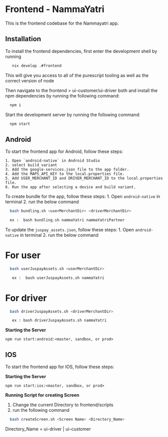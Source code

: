 
# Frontend - NammaYatri

This is the frontend codebase for the Nammayatri app.

## Installation

To install the frontend dependencies, first enter the development shell by running
```bash
   nix develop .#frontend
```
This will give you access to all of the purescript tooling as well as the correct version of node

Then navigate to the frontend > ui-customer/ui-driver both and install the npm dependencies by running the following command:
```bash
  npm i
```

Start the development server by running the following command:
```bash
  npm start
```


## Android

To start the frontend app for Android, follow these steps:

    1. Open `android-native` in Android Studio
    2. select build variant
    3. Add the google-services.json file to the app folder.
    4. Add the MAPS_API_KEY to the local.properties file.
    5. Add USER_MERCHANT_ID and DRIVER_MERCHANT_ID to the local.properties file.
    6. Run the app after selecting a device and build variant.

To create bundle for the app, follow these steps:
    1. Open `android-native` in terminal
    2. run the below command

```bash
  bash bundling.sh <userMerchantDir> <driverMerchantDir>
```

```bash
  ex :  bash bundling.sh nammaYatri nammaYatriPartner
```

To update the `juspay_assets.json`, follow these steps:
    1. Open `android-native` in terminal
    2. run the below command

# For user

```bash
  bash userJuspayAssets.sh <userMerchantDir>
```

   

```bash
   ex :  bash userJuspayAssets.sh nammaYatri
```

# For driver

```bash
  bash driverJuspayAssets.sh <driverMerchantDir>
```

```bash
   ex : bash driverJuspayAssets.sh nammaYatri
```

**Starting the Server**

    npm run start:android:<master, sandbox, or prod>

## IOS

To start the frontend app for IOS, follow these steps:

**Starting the Server**

    npm run start:ios:<master, sandbox, or prod>

**Running Script for creating Screen**

1. Change the current Directory to frontend/scripts
2. run the following command 
```bash
  bash createScreen.sh <Screen Name> <Directory_Name>
```
  Directory_Name  = ui-driver  | ui-customer